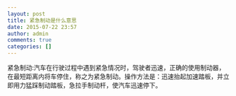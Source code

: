 ```yaml
---
layout: post
title: 紧急制动是什么意思
date: 2015-07-22 23:57
author: admin
comments: true
categories: []
---
```

紧急制动:汽车在行驶过程中遇到紧急情况时，驾驶者迅速，正确的使用制动器，在最短距离内将车停住，称之为紧急制动。操作方法是：迅速抬起加速踏板，并立即用力猛踩制动踏板，急拉手制动杆，使汽车迅速停下。
